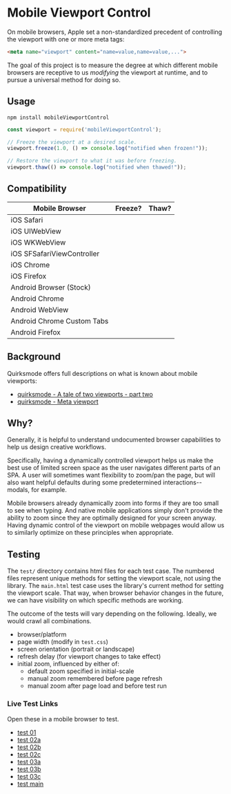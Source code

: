 # Mobile Viewport Control

On mobile browsers, Apple set a non-standardized precedent of controlling the
viewport with one or more meta tags:

```html
<meta name="viewport" content="name=value,name=value,...">
```

The goal of this project is to measure the degree at which different mobile
browsers are receptive to us _modifying_ the viewport at runtime, and to pursue
a universal method for doing so.

## Usage

```
npm install mobileViewportControl
```

```js
const viewport = require('mobileViewportControl');

// Freeze the viewport at a desired scale.
viewport.freeze(1.0, () => console.log("notified when frozen!"));

// Restore the viewport to what it was before freezing.
viewport.thaw(() => console.log("notified when thawed!"));
```

## Compatibility

| Mobile Browser             | Freeze?             | Thaw?               |
|----------------------------|---------------------|---------------------|
| iOS Safari                 |                     |                     |
| iOS UIWebView              |                     |                     |
| iOS WKWebView              |                     |                     |
| iOS SFSafariViewController |                     |                     |
| iOS Chrome                 |                     |                     |
| iOS Firefox                |                     |                     |
| Android Browser (Stock)    |                     |                     |
| Android Chrome             |                     |                     |
| Android WebView            |                     |                     |
| Android Chrome Custom Tabs |                     |                     |
| Android Firefox            |                     |                     |

## Background

Quirksmode offers full descriptions on what is known about mobile viewports:

- [quirksmode - A tale of two viewports - part two](http://www.quirksmode.org/mobile/viewports2.html)
- [quirksmode - Meta viewport](http://www.quirksmode.org/mobile/metaviewport/)

## Why?

Generally, it is helpful to understand undocumented browser capabilities to
help us design creative workflows.

Specifically, having a dynamically controlled viewport helps us make the best
use of limited screen space as the user navigates different parts of an SPA.  A
user will sometimes want flexibility to zoom/pan the page, but will also want
helpful defaults during some predetermined interactions-- modals, for example.

Mobile browsers already dynamically zoom into forms if they are too small to
see when typing.  And native mobile applications simply don't provide the
ability to zoom since they are optimally designed for your screen anyway.
Having dynamic control of the viewport on mobile webpages would allow us to
similarly optimize on these principles when appropriate.

## Testing

The `test/` directory contains html files for each test case.  The numbered
files represent unique methods for setting the viewport scale, not using the
library.  The `main.html` test case uses the library's current method for
setting the viewport scale.  That way, when browser behavior changes in the
future, we can have visibility on which specific methods are working.

The outcome of the tests will vary depending on the following.  Ideally, we
would crawl all combinations.

- browser/platform
- page width (modify in `test.css`)
- screen orientation (portrait or landscape)
- refresh delay (for viewport changes to take effect)
- initial zoom, influenced by either of:
  - default zoom specified in initial-scale
  - manual zoom remembered before page refresh
  - manual zoom after page load and before test run

### Live Test Links

Open these in a mobile browser to test.

- [test 01](http://shaunstripe.github.io/mobileViewportControl/test/01)
- [test 02a](http://shaunstripe.github.io/mobileViewportControl/test/02a)
- [test 02b](http://shaunstripe.github.io/mobileViewportControl/test/02b)
- [test 02c](http://shaunstripe.github.io/mobileViewportControl/test/02c)
- [test 03a](http://shaunstripe.github.io/mobileViewportControl/test/03a)
- [test 03b](http://shaunstripe.github.io/mobileViewportControl/test/03b)
- [test 03c](http://shaunstripe.github.io/mobileViewportControl/test/03c)
- [test main](http://shaunstripe.github.io/mobileViewportControl/test/main)
